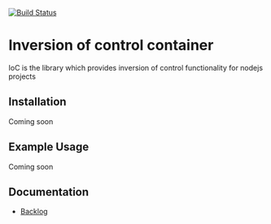 [![Build Status](https://travis-ci.org/evill/IoC.svg?branch=master)](https://travis-ci.org/evill/IoC)

# Inversion of control container

IoC is the library which provides inversion of control functionality for nodejs projects

## Installation

Coming soon

## Example Usage

Coming soon


## Documentation

- [Backlog](./doc/BACKLOG.md)
